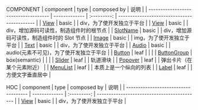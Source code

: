 
COMPONENT
| component                            | type          | composed by | 说明                                        |
| ------------------------------------ | ------------- | :---------: | ------------------------------------------- |
| [View](./View.tsx)                   | basic         |             | div，为了使开发独立于平台                   |
| [View](./View.tsx) | basic         |             | div，增加源码可读性，制造组件时的根节点     |
| [SlotName](./SlotName.tsx)           | basic         |             | div，增加源码可读性，制造组件时的 Slot 节点 |
| [Image](./Image.tsx)                 | basic         |             | img，为了使开发独立于平台                   |
| [Text](./Text.tsx)                   | basic         |             | div，为了使开发独立于平台                   |
| [Audio](./Audio.tsx)                 | basic         |             | audio(元素不可见)，为了使开发独立于平台     |
| [Button](./Button.tsx)               | leaf          |             |                                             |
| [ButtonGroup](./ButtonGroup.tsx)     | box(semantic) |             |                                             |
| [Slider](./Slider.tsx)               | leaf          |             | 轨道滑块                                    |
| [Popover](./Popover.tsx)             | leaf          |             | 弹出卡片（在某个元素附近）                  |
| [MenuList](./MenuList.tsx)         | leaf          |             | 本质上是一个纵向的列表                      |
| [Label](./Label.tsx)                 | leaf          |             | 方便文字垂直居中                            |




HOC
| component                            | type          | composed by | 说明                                        |
| ------------------------------------ | ------------- | :---------: | ------------------------------------------- |
| [View](./View.tsx)                   | basic         |             | div，为了使开发独立于平台                   |


